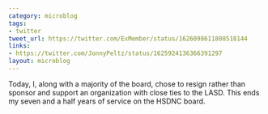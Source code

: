 ```yaml
---
category: microblog
tags:
- twitter
tweet_url: https://twitter.com/ExMember/status/1626098611808518144
links:
- https://twitter.com/JonnyPeltz/status/1625924136366391297
layout: microblog
---
```

Today, I, along with a majority of the board, chose to resign rather than sponsor and support an organization with close ties to the LASD. This ends my seven and a half years of service on the HSDNC board.
